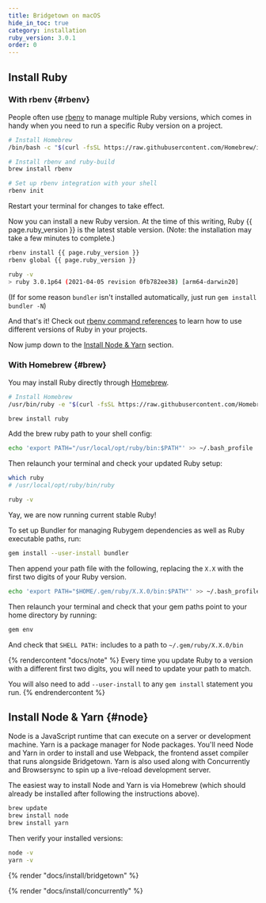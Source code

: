 ```yaml
---
title: Bridgetown on macOS
hide_in_toc: true
category: installation
ruby_version: 3.0.1
order: 0
---
```


## Install Ruby

### With rbenv {#rbenv}

People often use [rbenv](https://github.com/rbenv/rbenv) to manage multiple
Ruby versions, which comes in handy when you need to run a specific Ruby version on a project.

```sh
# Install Homebrew
/bin/bash -c "$(curl -fsSL https://raw.githubusercontent.com/Homebrew/install/master/install.sh)"

# Install rbenv and ruby-build
brew install rbenv

# Set up rbenv integration with your shell
rbenv init
```

Restart your terminal for changes to take effect.

Now you can install a new Ruby version. At the time of this writing, Ruby {{ page.ruby_version }} is the latest stable version. (Note: the installation may take a few minutes to complete.)

```sh
rbenv install {{ page.ruby_version }}
rbenv global {{ page.ruby_version }}

ruby -v
> ruby 3.0.1p64 (2021-04-05 revision 0fb782ee38) [arm64-darwin20]
```

(If for some reason `bundler` isn't installed automatically, just run `gem install bundler -N`)

And that's it! Check out [rbenv command references](https://github.com/rbenv/rbenv#command-reference) to learn how to use different versions of Ruby in your projects.

Now jump down to the [Install Node & Yarn](#node) section.

### With Homebrew {#brew}

You may install Ruby directly through [Homebrew](https://brew.sh).

```sh
# Install Homebrew
/usr/bin/ruby -e "$(curl -fsSL https://raw.githubusercontent.com/Homebrew/install/master/install)"

brew install ruby
```

Add the brew ruby path to your shell config:

```sh
echo 'export PATH="/usr/local/opt/ruby/bin:$PATH"' >> ~/.bash_profile
```

Then relaunch your terminal and check your updated Ruby setup:

```sh
which ruby
# /usr/local/opt/ruby/bin/ruby

ruby -v
```

Yay, we are now running current stable Ruby!

To set up Bundler for managing Rubygem dependencies as well as Ruby executable paths, run:

```sh
gem install --user-install bundler
```

Then append your path file with the following, replacing the `X.X` with the first two digits of your Ruby version.

```sh
echo 'export PATH="$HOME/.gem/ruby/X.X.0/bin:$PATH"' >> ~/.bash_profile
```

Then relaunch your terminal and check that your gem paths point to your home directory by running:

```sh
gem env
```

And check that `SHELL PATH:` includes to a path to `~/.gem/ruby/X.X.0/bin`

{% rendercontent "docs/note" %}
Every time you update Ruby to a version with a different first two digits, you will need to update your path to match.

You will also need to add `--user-install` to any `gem install` statement you run.
{% endrendercontent %}

## Install Node & Yarn {#node}

Node is a JavaScript runtime that can execute on a server or development machine. Yarn
is a package manager for Node packages. You'll need Node and Yarn in order to install
and use Webpack, the frontend asset compiler that runs alongside Bridgetown. Yarn is
also used along with Concurrently and Browsersync to spin up a live-reload development
server.

The easiest way to install Node and Yarn is via Homebrew (which should already be installed after following the instructions above).

```sh
brew update
brew install node
brew install yarn
```

Then verify your installed versions:

```sh
node -v
yarn -v
```

{% render "docs/install/bridgetown" %}

{% render "docs/install/concurrently" %}
